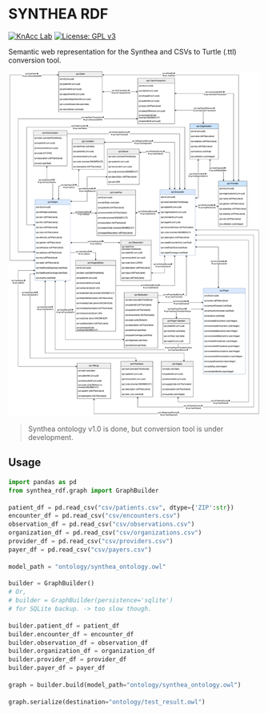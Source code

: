 # SYNTHEA RDF
[![KnAcc Lab](https://tinyurl.com/knacclogo)](https://knacc.umbc.edu/) [![License: GPL v3](https://img.shields.io/badge/License-GPLv3-blue.svg)](./LICENSE)

Semantic web representation for the Synthea and CSVs to Turtle (.ttl) conversion tool.

![synthea_ontology](synthea_ontology/synthea_ontology.png)

> Synthea ontology v1.0 is done, but conversion tool is under development.

## Usage
```python
import pandas as pd
from synthea_rdf.graph import GraphBuilder

patient_df = pd.read_csv("csv/patients.csv", dtype={'ZIP':str})
encounter_df = pd.read_csv("csv/encounters.csv")
observation_df = pd.read_csv("csv/observations.csv")
organization_df = pd.read_csv("csv/organizations.csv")
provider_df = pd.read_csv("csv/providers.csv")
payer_df = pd.read_csv("csv/payers.csv")

model_path = "ontology/synthea_ontology.owl"

builder = GraphBuilder()
# Or,
# builder = GraphBuilder(persistence='sqlite')
# for SQLite backup. -> too slow though.

builder.patient_df = patient_df
builder.encounter_df = encounter_df
builder.observation_df = observation_df
builder.organization_df = organization_df
builder.provider_df = provider_df
builder.payer_df = payer_df

graph = builder.build(model_path="ontology/synthea_ontology.owl")

graph.serialize(destination="ontology/test_result.owl")
```